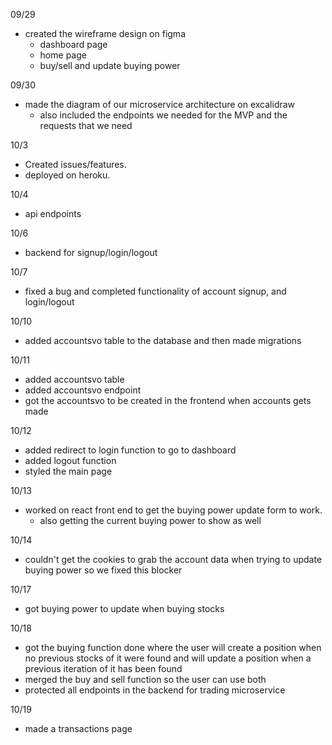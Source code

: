 09/29

-   created the wireframe design on figma
    -   dashboard page
    -   home page
    -   buy/sell and update buying power

09/30

-   made the diagram of our microservice architecture on excalidraw
    -   also included the endpoints we needed for the MVP and the requests that we need

10/3

-   Created issues/features.
-   deployed on heroku.

10/4

-   api endpoints

10/6

-   backend for signup/login/logout

10/7

-   fixed a bug and completed functionality of account signup, and login/logout

10/10

-   added accountsvo table to the database and then made migrations

10/11

-   added accountsvo table
-   added accountsvo endpoint
-   got the accountsvo to be created in the frontend when accounts gets made

10/12

-   added redirect to login function to go to dashboard
-   added logout function
-   styled the main page

10/13

-   worked on react front end to get the buying power update form to work.
    -   also getting the current buying power to show as well

10/14

-   couldn't get the cookies to grab the account data when trying to update buying power so we fixed this blocker

10/17

-   got buying power to update when buying stocks

10/18

-   got the buying function done where the user will create a position when no previous stocks of it were found and will update a position when a previous iteration of it has been found
-   merged the buy and sell function so the user can use both
-   protected all endpoints in the backend for trading microservice

10/19

-   made a transactions page
